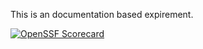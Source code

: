 This is an documentation based expirement. 

[![OpenSSF Scorecard](https://api.securityscorecards.dev/projects/github.com/hayleycd/doc_poc/badge)](https://api.securityscorecards.dev/projects/github.com/hayleycd/doc_poc)
